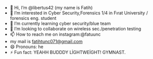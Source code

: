 - 👋 Hi, I’m @libertus42 (my name is Fatih)
- 👀 I’m interested in Cyber Security,Forensics 1/4 in Fırat University / forensics eng. student
- 🌱 I’m currently learning cyber security/blue team
- 💞️ I’m looking to collaborate on wireless sec./penetration testing
- 📫 How to reach me on instagram:@fatuunc
- my mail is fatihtunc071@gmail.com
- 😄 Pronouns: he
- ⚡ Fun fact: YEAHH BUDDDY LİGHTWEİGHT! GYMNAST.

<!---
libertus42/libertus42 is a ✨ special ✨ repository because its `README.md` (this file) appears on your GitHub profile.
You can click the Preview link to take a look at your changes.
--->
